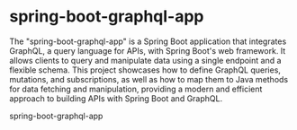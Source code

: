 # spring-boot-graphql-app


The "spring-boot-graphql-app" is a Spring Boot application that integrates GraphQL, a query language for APIs, with Spring Boot's web framework. It allows clients to query and manipulate data using a single endpoint and a flexible schema. This project showcases how to define GraphQL queries, mutations, and subscriptions, as well as how to map them to Java methods for data fetching and manipulation, providing a modern and efficient approach to building APIs with Spring Boot and GraphQL.

spring-boot-graphql-app
